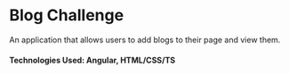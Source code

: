 # Blog Challenge
An application that allows users to add blogs to their page and view them.
#### Technologies Used: Angular, HTML/CSS/TS
